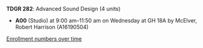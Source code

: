 **TDGR 282**: Advanced Sound Design (4 units)

- **A00** (Studio) at 9:00 am–11:50 am on Wednesday at GH 18A by McElver, Robert Harrison (A16190504)

[Enrollment numbers over time](./TDGR282.tsv)
